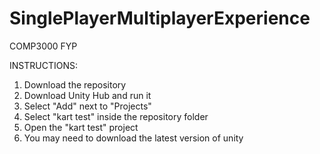 # SinglePlayerMultiplayerExperience
COMP3000 FYP

INSTRUCTIONS:
1. Download the repository
2. Download Unity Hub and run it
3. Select "Add" next to "Projects"
4. Select "kart test" inside the repository folder
5. Open the "kart test" project
6. You may need to download the latest version of unity
